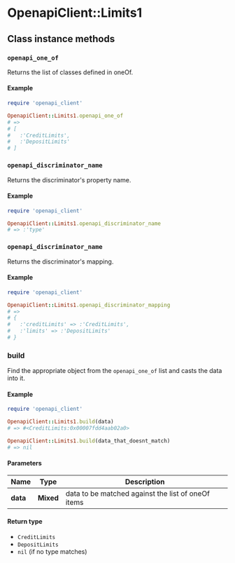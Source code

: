 # OpenapiClient::Limits1

## Class instance methods

### `openapi_one_of`

Returns the list of classes defined in oneOf.

#### Example

```ruby
require 'openapi_client'

OpenapiClient::Limits1.openapi_one_of
# =>
# [
#   :'CreditLimits',
#   :'DepositLimits'
# ]
```

### `openapi_discriminator_name`

Returns the discriminator's property name.

#### Example

```ruby
require 'openapi_client'

OpenapiClient::Limits1.openapi_discriminator_name
# => :'type'
```

### `openapi_discriminator_name`

Returns the discriminator's mapping.

#### Example

```ruby
require 'openapi_client'

OpenapiClient::Limits1.openapi_discriminator_mapping
# =>
# {
#   :'creditLimits' => :'CreditLimits',
#   :'limits' => :'DepositLimits'
# }
```

### build

Find the appropriate object from the `openapi_one_of` list and casts the data into it.

#### Example

```ruby
require 'openapi_client'

OpenapiClient::Limits1.build(data)
# => #<CreditLimits:0x00007fdd4aab02a0>

OpenapiClient::Limits1.build(data_that_doesnt_match)
# => nil
```

#### Parameters

| Name | Type | Description |
| ---- | ---- | ----------- |
| **data** | **Mixed** | data to be matched against the list of oneOf items |

#### Return type

- `CreditLimits`
- `DepositLimits`
- `nil` (if no type matches)

